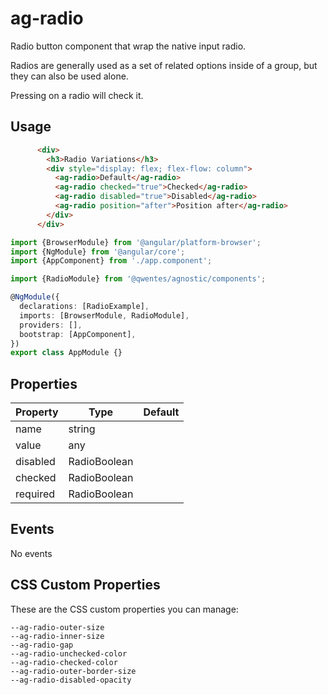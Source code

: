 # ag-radio

Radio button component that wrap the native input radio.

Radios are generally used as a set of related options inside of a group, but they can also be used alone.

Pressing on a radio will check it.

## Usage

```html
      <div>
        <h3>Radio Variations</h3>
        <div style="display: flex; flex-flow: column">
          <ag-radio>Default</ag-radio>
          <ag-radio checked="true">Checked</ag-radio>
          <ag-radio disabled="true">Disabled</ag-radio>
          <ag-radio position="after">Position after</ag-radio>
        </div>
      </div>
```

```typescript
import {BrowserModule} from '@angular/platform-browser';
import {NgModule} from '@angular/core';
import {AppComponent} from './app.component';

import {RadioModule} from '@qwentes/agnostic/components';

@NgModule({
  declarations: [RadioExample],
  imports: [BrowserModule, RadioModule],
  providers: [],
  bootstrap: [AppComponent],
})
export class AppModule {}
```

## Properties

| Property  | Type  | Default |
|-----------|-------|---------|
| name | string |  |
| value | any |  |
| disabled | RadioBoolean |  |
| checked | RadioBoolean |  |
| required | RadioBoolean |  |


## Events

No events

## CSS Custom Properties

These are the CSS custom properties you can manage:

```
--ag-radio-outer-size
--ag-radio-inner-size
--ag-radio-gap
--ag-radio-unchecked-color
--ag-radio-checked-color
--ag-radio-outer-border-size
--ag-radio-disabled-opacity
```
